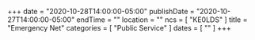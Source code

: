 +++
date = "2020-10-28T14:00:00-05:00"
publishDate = "2020-10-27T14:00:00-05:00"
endTime = ""
location = ""
ncs = [ "KE0LDS" ]
title = "Emergency Net"
categories = [ "Public Service" ]
dates = [ "" ]
+++
